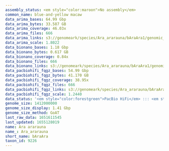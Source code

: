 ```yaml
---
assembly_status: <em style="color:maroon">No assembly</em>
common_name: blue-and-yellow macaw
data_arima_bases: 64.99 Gbp
data_arima_bytes: 33.587 GB
data_arima_coverage: 46.03x
data_arima_files: 666
data_arima_links: s3://genomeark/species/Ara_ararauna/bAraAra1/genomic_data/arima/<br>
data_arima_scale: 1.8022
data_bionano_bases: 1.18 Gbp
data_bionano_bytes: 0.617 GB
data_bionano_coverage: 0.84x
data_bionano_files: 666
data_bionano_links: s3://genomeark/species/Ara_ararauna/bAraAra1/genomic_data/bionano/<br>
data_pacbiohifi_fqgz_bases: 54.99 Gbp
data_pacbiohifi_fqgz_bytes: 41.170 GB
data_pacbiohifi_fqgz_coverage: 38.95x
data_pacbiohifi_fqgz_files: 666
data_pacbiohifi_fqgz_links: s3://genomeark/species/Ara_ararauna/bAraAra1/genomic_data/pacbio_hifi/<br>
data_pacbiohifi_fqgz_scale: 1.2440
data_status: '<em style="color:forestgreen">PacBio HiFi</em> ::: <em style="color:forestgreen">Bionano</em> ::: <em style="color:forestgreen">Arima</em>'
genome_size: 1412000000
genome_size_display: 1.41 Gbp
genome_size_method: GoAT
last_raw_data: 1651611545
last_updated: 1655128019
name: Ara ararauna
name_: Ara_ararauna
short_name: bAraAra
taxon_id: 9226
---
```

